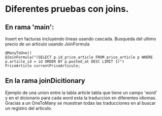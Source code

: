 # Diferentes pruebas con joins.

## En rama 'main':
Insert en facturas incluyendo lineas usando cascada.
Busqueda del ultimo precio de un articulo usando JoinFormula

    @ManyToOne()
    @JoinFormula("(SELECT p.id_price_article FROM price_article p WHERE p.article_id = id ORDER BY p.posted_at DESC LIMIT 1)")
    PriceArticle currentPriceArticule;


## En la rama joinDicitionary
Ejemplo de una union entre la tabla article tabla que tiene un campo 'word' y en el  dicionario para cada word esta la traduccion en diferentes idiomas.
Gracias a un OneToMany se muestran todas las traducciones en al buscar un registro del articulo.